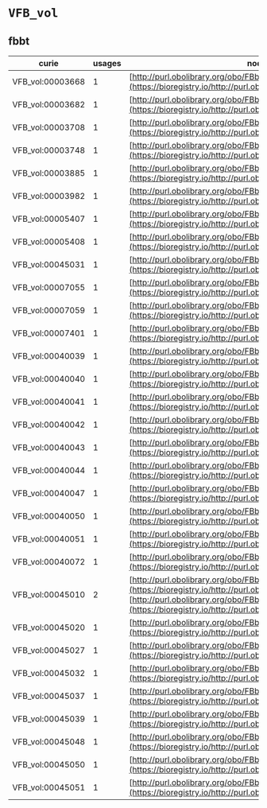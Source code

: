 # `VFB_vol`
## fbbt
| curie            |   usages | nodes                                                                                                                                                                                                                                    |
|------------------|----------|------------------------------------------------------------------------------------------------------------------------------------------------------------------------------------------------------------------------------------------|
| VFB_vol:00003668 |        1 | [http://purl.obolibrary.org/obo/FBbt:00003668](https://bioregistry.io/http://purl.obolibrary.org/obo/FBbt:00003668)                                                                                                                      |
| VFB_vol:00003682 |        1 | [http://purl.obolibrary.org/obo/FBbt:00003682](https://bioregistry.io/http://purl.obolibrary.org/obo/FBbt:00003682)                                                                                                                      |
| VFB_vol:00003708 |        1 | [http://purl.obolibrary.org/obo/FBbt:00003708](https://bioregistry.io/http://purl.obolibrary.org/obo/FBbt:00003708)                                                                                                                      |
| VFB_vol:00003748 |        1 | [http://purl.obolibrary.org/obo/FBbt:00003748](https://bioregistry.io/http://purl.obolibrary.org/obo/FBbt:00003748)                                                                                                                      |
| VFB_vol:00003885 |        1 | [http://purl.obolibrary.org/obo/FBbt:00003885](https://bioregistry.io/http://purl.obolibrary.org/obo/FBbt:00003885)                                                                                                                      |
| VFB_vol:00003982 |        1 | [http://purl.obolibrary.org/obo/FBbt:00003982](https://bioregistry.io/http://purl.obolibrary.org/obo/FBbt:00003982)                                                                                                                      |
| VFB_vol:00005407 |        1 | [http://purl.obolibrary.org/obo/FBbt:00005407](https://bioregistry.io/http://purl.obolibrary.org/obo/FBbt:00005407)                                                                                                                      |
| VFB_vol:00005408 |        1 | [http://purl.obolibrary.org/obo/FBbt:00005408](https://bioregistry.io/http://purl.obolibrary.org/obo/FBbt:00005408)                                                                                                                      |
| VFB_vol:00045031 |        1 | [http://purl.obolibrary.org/obo/FBbt:00007054](https://bioregistry.io/http://purl.obolibrary.org/obo/FBbt:00007054)                                                                                                                      |
| VFB_vol:00007055 |        1 | [http://purl.obolibrary.org/obo/FBbt:00007055](https://bioregistry.io/http://purl.obolibrary.org/obo/FBbt:00007055)                                                                                                                      |
| VFB_vol:00007059 |        1 | [http://purl.obolibrary.org/obo/FBbt:00007059](https://bioregistry.io/http://purl.obolibrary.org/obo/FBbt:00007059)                                                                                                                      |
| VFB_vol:00007401 |        1 | [http://purl.obolibrary.org/obo/FBbt:00007401](https://bioregistry.io/http://purl.obolibrary.org/obo/FBbt:00007401)                                                                                                                      |
| VFB_vol:00040039 |        1 | [http://purl.obolibrary.org/obo/FBbt:00040039](https://bioregistry.io/http://purl.obolibrary.org/obo/FBbt:00040039)                                                                                                                      |
| VFB_vol:00040040 |        1 | [http://purl.obolibrary.org/obo/FBbt:00040040](https://bioregistry.io/http://purl.obolibrary.org/obo/FBbt:00040040)                                                                                                                      |
| VFB_vol:00040041 |        1 | [http://purl.obolibrary.org/obo/FBbt:00040041](https://bioregistry.io/http://purl.obolibrary.org/obo/FBbt:00040041)                                                                                                                      |
| VFB_vol:00040042 |        1 | [http://purl.obolibrary.org/obo/FBbt:00040042](https://bioregistry.io/http://purl.obolibrary.org/obo/FBbt:00040042)                                                                                                                      |
| VFB_vol:00040043 |        1 | [http://purl.obolibrary.org/obo/FBbt:00040043](https://bioregistry.io/http://purl.obolibrary.org/obo/FBbt:00040043)                                                                                                                      |
| VFB_vol:00040044 |        1 | [http://purl.obolibrary.org/obo/FBbt:00040044](https://bioregistry.io/http://purl.obolibrary.org/obo/FBbt:00040044)                                                                                                                      |
| VFB_vol:00040047 |        1 | [http://purl.obolibrary.org/obo/FBbt:00040047](https://bioregistry.io/http://purl.obolibrary.org/obo/FBbt:00040047)                                                                                                                      |
| VFB_vol:00040050 |        1 | [http://purl.obolibrary.org/obo/FBbt:00040050](https://bioregistry.io/http://purl.obolibrary.org/obo/FBbt:00040050)                                                                                                                      |
| VFB_vol:00040051 |        1 | [http://purl.obolibrary.org/obo/FBbt:00040051](https://bioregistry.io/http://purl.obolibrary.org/obo/FBbt:00040051)                                                                                                                      |
| VFB_vol:00040072 |        1 | [http://purl.obolibrary.org/obo/FBbt:00040072](https://bioregistry.io/http://purl.obolibrary.org/obo/FBbt:00040072)                                                                                                                      |
| VFB_vol:00045010 |        2 | [http://purl.obolibrary.org/obo/FBbt:00045010](https://bioregistry.io/http://purl.obolibrary.org/obo/FBbt:00045010), [http://purl.obolibrary.org/obo/FBbt:00110640](https://bioregistry.io/http://purl.obolibrary.org/obo/FBbt:00110640) |
| VFB_vol:00045020 |        1 | [http://purl.obolibrary.org/obo/FBbt:00045020](https://bioregistry.io/http://purl.obolibrary.org/obo/FBbt:00045020)                                                                                                                      |
| VFB_vol:00045027 |        1 | [http://purl.obolibrary.org/obo/FBbt:00045027](https://bioregistry.io/http://purl.obolibrary.org/obo/FBbt:00045027)                                                                                                                      |
| VFB_vol:00045032 |        1 | [http://purl.obolibrary.org/obo/FBbt:00045032](https://bioregistry.io/http://purl.obolibrary.org/obo/FBbt:00045032)                                                                                                                      |
| VFB_vol:00045037 |        1 | [http://purl.obolibrary.org/obo/FBbt:00045037](https://bioregistry.io/http://purl.obolibrary.org/obo/FBbt:00045037)                                                                                                                      |
| VFB_vol:00045039 |        1 | [http://purl.obolibrary.org/obo/FBbt:00045039](https://bioregistry.io/http://purl.obolibrary.org/obo/FBbt:00045039)                                                                                                                      |
| VFB_vol:00045048 |        1 | [http://purl.obolibrary.org/obo/FBbt:00045048](https://bioregistry.io/http://purl.obolibrary.org/obo/FBbt:00045048)                                                                                                                      |
| VFB_vol:00045050 |        1 | [http://purl.obolibrary.org/obo/FBbt:00045050](https://bioregistry.io/http://purl.obolibrary.org/obo/FBbt:00045050)                                                                                                                      |
| VFB_vol:00045051 |        1 | [http://purl.obolibrary.org/obo/FBbt:00045051](https://bioregistry.io/http://purl.obolibrary.org/obo/FBbt:00045051)                                                                                                                      |
